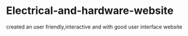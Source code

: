 # Electrical-and-hardware-website
created an user friendly,interactive and with good user interface website
